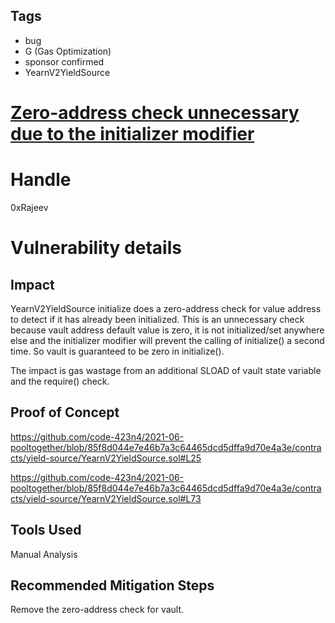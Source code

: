 ## Tags

- bug
- G (Gas Optimization)
- sponsor confirmed
- YearnV2YieldSource

# [Zero-address check unnecessary due to the initializer modifier](https://github.com/code-423n4/2021-06-pooltogether-findings/issues/42) 

# Handle

0xRajeev


# Vulnerability details

## Impact

YearnV2YieldSource initialize does a zero-address check for value address to detect if it has already been initialized. This is an unnecessary check because vault address default value is zero, it is not initialized/set anywhere else and the initializer modifier will prevent the calling of initialize() a second time. So vault is guaranteed to be zero in initialize().

The impact is gas wastage from an additional SLOAD of vault state variable and the require() check.

## Proof of Concept

https://github.com/code-423n4/2021-06-pooltogether/blob/85f8d044e7e46b7a3c64465dcd5dffa9d70e4a3e/contracts/yield-source/YearnV2YieldSource.sol#L25

https://github.com/code-423n4/2021-06-pooltogether/blob/85f8d044e7e46b7a3c64465dcd5dffa9d70e4a3e/contracts/yield-source/YearnV2YieldSource.sol#L73

## Tools Used

Manual Analysis

## Recommended Mitigation Steps

Remove the zero-address check for vault.

